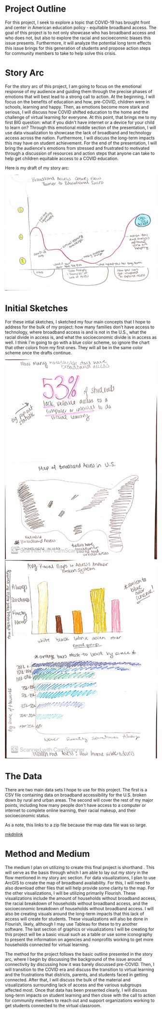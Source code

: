# Project Outline

For this project, I seek to explore a topic that COVID-19 has brought front and center in American education policy - equitable broadband access.  The goal of this project is to not only showcase who has broadband access and who does not, but also to explore the racial and socioeconmic biases this issue presents.  Furthermore, it will analyze the potential long term effects this issue brings for this generation of students and propose action steps for community members to take to help solve this crisis.

# Story Arc

For the story arc of this project, I am going to focus on the emotional response of my audience and guiding them through the precise phases of emotions that will best lead to a strong call to action.  At the beginning, I will focus on the benefits of education and how, pre-COVID, children were in schools, learning and happy.  Then, as emotions become more stark and serious, I will discuss how COVID shifted education to the home and the challenge of virtual learning for everyone.  At this point, that brings me to my first BIG question:  what if you didn't have internet or a device for your child to learn on?  Through this emotional middle section of the presentation, I will use data visualization to showcase the lack of broadband and technology access across the nation.  Furthermore, I will discuss the long-term impacts this may have on student achievement.  For the end of the presentation, I will bring the audience's emotions from stressed and frustrated to motivated through a discussion of resources and action steps that anyone can take to help get children equitable access to a COVID education.

Here is my draft of my story arc:

![image](https://github.com/areyn258/AshleyReynoldsRepository/blob/main/Story%20arc%201.jpg)

# Initial Sketches

For these intial sketches, I sketched my four main concepts that I hope to address for the bulk of my project:  how many families don't have access to technology, where broadband access is and is not in the U.S., what the racial divide in access is, and what the socioeconomic divide is in access as well.  I think I'm going to go with a blue color scheme, so ignore the chart that other colors from my first ones.  They will all be in the same color scheme once the drafts continue.

![image](https://github.com/areyn258/AshleyReynoldsRepository/blob/main/Sketches%201.jpg)
![image](https://github.com/areyn258/AshleyReynoldsRepository/blob/main/Sketches%202.jpg)

# The Data

There are two main data sets I hope to use for this project.  The first is a CSV file containing data on broadband accessibility for the U.S. broken down by rural and urban areas.  The second will cover the rest of my major points, including how many people don't have access to a computer or internet to complete online learning, their racial makeup, and their socioeconomic status.  

As a note, this links to a zip file because the map data file was so large.

[mkdnlink](https://github.com/areyn258/AshleyReynoldsRepository/blob/main/Broadband%20Availability%20map%20data.zip?raw=true)

# Method and Medium

The medium I plan on utilizing to create this final project is shorthand .  This will serve as the basis through which I am able to lay out my story in the flow mentioned in my story arc section.  For data visualizations, I plan to use ArcGIS to create the map of broadband availability.  For this, I will need to also download other files that will help provide some clarity to the map.  For the other visualizations, I will be utilizing primarily Flourish.  These visualizations include the amount of households without broadband access, the racial breakdown of households without broadband access, and the socioeconomic breakdown of households without broadband access.  I will also be creating visuals around the long-term impacts that this lack of access will create for students.  These visualizations will also be done in Flourish, likely, although I may use Tableau for these to try another software.  The last section of graphics or visualizations I will be creating for this project will be a basic visual such as a table or use some iconography to present the information on agencies and nonprofits working to get more households connected for virtual learning.

The method for the project follows the basic outline presented in the story arc, where I begin by discussing the background of the issue around connectivity by discussing how it was barely discussed pre-COVID.  Then, I will transition to the COVID era and discuss the transition to virtual learning and the frustrations that districts, parents, and students faced in getting connected.  After that, I will discuss the bulk of the material and visualizations surrounding lack of access and the various subgroups affected most.  Once that data has been presented clearly, I will discuss long-term impacts on student learning and then close with the call to action for community members to reach out and support organizations working to get students connected to the virtual classroom. 

